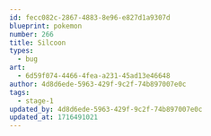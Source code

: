 ```yaml
---
id: fecc082c-2867-4883-8e96-e827d1a9307d
blueprint: pokemon
number: 266
title: Silcoon
types:
  - bug
art:
  - 6d59f074-4466-4fea-a231-45ad13e46648
author: 4d8d6ede-5963-429f-9c2f-74b897007e0c
tags:
  - stage-1
updated_by: 4d8d6ede-5963-429f-9c2f-74b897007e0c
updated_at: 1716491021
---
```

